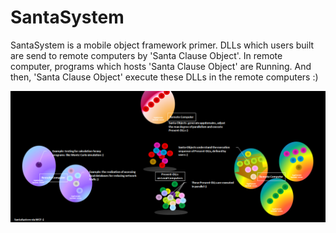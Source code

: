 # SantaSystem
SantaSystem is a mobile object framework primer. DLLs which users built are send to remote computers by 'Santa Clause Object'.
In remote computer, programs which hosts 'Santa Clause Object' are Running.
And then, 'Santa Clause Object' execute these DLLs in the remote computers :)


![SantaSystem](image/SantaSystem.png)
